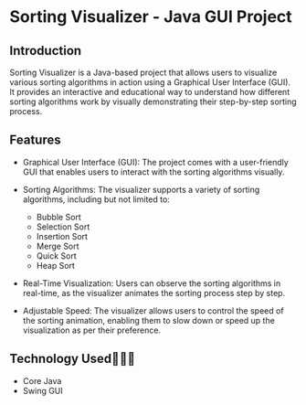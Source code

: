 # Sorting Visualizer - Java GUI Project

## Introduction

Sorting Visualizer is a Java-based project that allows users to visualize various sorting algorithms in action using a Graphical User Interface (GUI). It provides an interactive and educational way to understand how different sorting algorithms work by visually demonstrating their step-by-step sorting process.

## Features

- Graphical User Interface (GUI): The project comes with a user-friendly GUI that enables users to interact with the sorting algorithms visually.

- Sorting Algorithms: The visualizer supports a variety of sorting algorithms, including but not limited to:
  - Bubble Sort
  - Selection Sort
  - Insertion Sort
  - Merge Sort
  - Quick Sort
  - Heap Sort

- Real-Time Visualization: Users can observe the sorting algorithms in real-time, as the visualizer animates the sorting process step by step.

- Adjustable Speed: The visualizer allows users to control the speed of the sorting animation, enabling them to slow down or speed up the visualization as per their preference.

## Technology Used👩‍💻🚀
  - Core Java
  - Swing GUI

